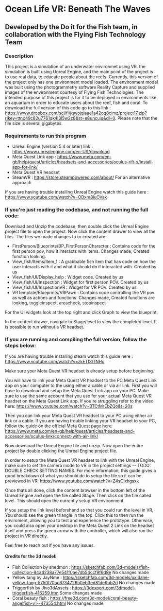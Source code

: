 # Ocean Life VR: Beneath The Waves
## Developed by the Do it for the Fish team, in collaboration with the Flying Fish Technology Team

### Description 
This project is a simulation of an underwater environmet using VR. the simulation is built using Unreal Engine, and the main point of the project is to use real data, to educate people about the reefs. Currently, this version of the project only has one environment model loaded. The environment model was built using the photogrammetry software Reality Capture and supplied images of the environment courtesy of Flying Fish Technologies. The intended purpose of this project is for it to be deployed in environments like an aquarium in order to educate users about the reef, fish and coral. To download the full version of this code go to this link : https://www.dropbox.com/scl/fi/jqwojqiaae1a42oq8cimz/project17.zip?rlkey=ttnc49c82u7761qk4l3l5w2z8&st=e8uncuju&dl=0. Please note that the file size is several gigabytes.

### Requirements to run this program
- Unreal Engine (version 5.4 or later) link : https://www.unrealengine.com/en-US/download
- Meta Quest Link app : https://www.meta.com/en-gb/help/quest/articles/headsets-and-accessories/oculus-rift-s/install-app-for-link/
- Meta Quest VR headset
- SteamVR : https://store.steampowered.com/about/ For an alternative approach

If you are having trouble installing Unreal Engine watch this guide here : https://www.youtube.com/watch?v=ODxm8iuOVak

### If you're just reading the codebase, and not running the full code:
Download and Unzip the codebase, then double click the Unreal Engine project file to open the project. Now click the content drawer to view all the files. The files we made changes to or created are: 
- FirstPerson/Blueprints/BP_FirstPersonCharacter : Contains code for the first person pov, how it interacts with items. Changes made, Created function looking. 
- View_fish/Items/Item_1 : A grabbable fish item that has code on how the user interacts with it and what it should do if interacted with. Created by us
- View_fish/UI/Display_help : Widget code. Created by us
- View_fish/UI/Inspection : Widget for first person POV. Created by us
- View_fish/UI/InspectionVR : Widget for VR POV. Created by us
- VRTemplate/Blueprints/VRPawn : Contains code controlling the VR pov as well as actions and functions. Changes made, Created functions are looking, toggleinspect, areacheck, stopinspect

For the UI widgets look at the top right and click Graph to view the blueprint.


In the content drawer, navigate to Stage/level to view the completed level. It is possible to run without a VR headset.

### If you are running and compiling the full version, follow the steps below:
If you are having trouble installing steam watch this guide here : https://www.youtube.com/watch?v=zkETI3ITNHc

Make sure your Meta Quest VR headset is already setup before beginning.

You will have to link your Meta Quest VR headset to the PC Meta Quest Link app on your computer to the using either a cable or via air link. First you will have to download and setup the Meta Quest Link app on your PC. Make sure to use the same account that you use for your actual Meta Quest VR headset on the Meta Quest Link app. If you're struggling refer to the video here: https://www.youtube.com/watch?v=BTCtMrEbZQo&t=20s

Then you can link your Meta Quest VR headset to your PC using either air link or a cable. If you are having trouble linking your VR headset to your PC, follow the guide on the official Meta Quest page here: https://www.meta.com/en-gb/help/quest/articles/headsets-and-accessories/oculus-link/connect-with-air-link/

Now download the Unreal Engine file and unzip. Now open the entire project by double clicking the Unreal Engine project file.

In order to setup the Meta Quest VR headset to link with the Unreal Engine, make sure to set the camera mode to VR in the project settings -- TODO: DOUBLE CHECK SETTING NAMES. For more information, this guide gives a good breakdown of what you should do to setup the file so it can be previewed in VR: https://www.youtube.com/watch?v=Z4sClxhgsxk

Once thats all done, click the content browser in the bottom left of the Unreal Engine and open the file called Stage. Then click on the file called level. This should open the currently setup VR environment.

If you setup the link level beforehand so that you could run the level in VR, You should see the green triangle in the top. Click this to then run the enviroment, allowing you to test and experience the prototype. Otherwise, you could also open your desktop in the Meta Quest 2 Link on the headset itself and press the green arrow with the controller, which will also run the project in VR directly.

Feel free to reach out if you have any issues.

#### Credits for the 3d model: 
- Fish Collection by shedmon : https://sketchfab.com/3d-models/fish-collection-84a4238a77e541f0ae7db54ccf9f6d8e No changes made
- Yellow tang by JayNme : https://sketchfab.com/3d-models/oxidane-yellow-tang-5750f70ac6734728b0eb3ed81de9bb2d No changes made
- Triggerfish by Jivo3dAssets : https://3dexport.com/3dmodel-triggerfish-416259.htm Some changes made
- Coral beauty fish : https://free3d.com/3d-model/coral-beauty-angelfish-v1--473554.html No changes made

  

